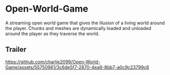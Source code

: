 # Open-World-Game
A streaming open world game that gives the illusion of a living world around the player. 
Chunks and meshes are dynamically loaded and unloaded around the player as they traverse the world. 

## Trailer
https://github.com/charlie2099/Open-World-Game/assets/55750961/3c6de5f7-2870-4ea6-8bb7-a0c9c23799c6

